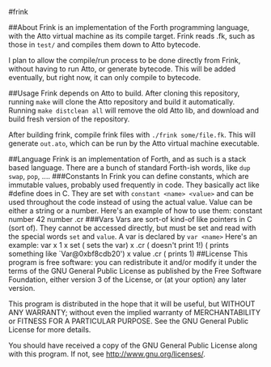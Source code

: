 #frink

##About
Frink is an implementation of the Forth programming language, with the
Atto virtual machine as its compile target. Frink reads .fk, such as
those in `test/` and compiles them down to Atto bytecode.

I plan to allow the compile/run process to be done directly from
Frink, without having to run Atto, or generate bytecode. This will be
added eventually, but right now, it can only compile to bytecode.

##Usage
Frink depends on Atto to build. After cloning this repository, running
`make` will clone the Atto repository and build it
automatically. Running `make distclean all` will remove the old Atto
lib, and download and build fresh version of the repository.

After building frink, compile frink files with `./frink some/file.fk`.
This will generate `out.ato`, which can be run by the Atto virtual
machine executable.

##Language
Frink is an implementation of Forth, and as such is a stack
based language. There are a bunch of standard Forth-ish words, like
`dup` `swap`, `pop`, .... 
###Constants
In Frink you can define constants, which are immutable values,
probably used frequently in code. They basically act like #define does
in C. They are set with `constant <name> <value>` and can be used
throughout the code instead of using the actual value. Value can be
either a string or a number.
Here's an example of how to use them:
       constant number 42
       number .cr
###Vars
Vars are sort-of kind-of like pointers in C (sort of). They cannot be
accessed directly, but must be set and read with the special words
`set` and `value`. A var is declared by `var <name>`
Here's an example:
       var x
       1 x  set ( sets the var)
       x .cr    ( doesn't print 1!)
                ( prints something like `Var@0xbf8cdb20')
       x value .cr ( prints 1)
##License
This program is free software: you can redistribute it and/or modify
it under the terms of the GNU General Public License as published by
the Free Software Foundation, either version 3 of the License, or
(at your option) any later version.

This program is distributed in the hope that it will be useful,
but WITHOUT ANY WARRANTY; without even the implied warranty of
MERCHANTABILITY or FITNESS FOR A PARTICULAR PURPOSE.  See the
GNU General Public License for more details.

You should have received a copy of the GNU General Public License
along with this program.  If not, see <http://www.gnu.org/licenses/>.
